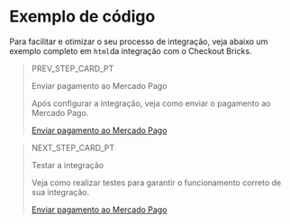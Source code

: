 # Exemplo de código

Para facilitar e otimizar o seu processo de integração, veja abaixo um exemplo completo em `html`da integração com o Checkout Bricks.

<!DOCTYPE html>
<html>
    <head>
        <script src="https://beta-sdk.mercadopago.com/gama/js/v2"></script>
    </head>
    <body>
        <div id="cardPaymentBrick_container"></div>
        <script>
            const mp = new MercadoPago('YOUR_PUBLIC_KEY');
            const bricksBuilder = mp.bricks();
            const renderCardPaymentBrick = async (bricksBuilder) => {
            const settings = {
                    initialization: {
                        amount: 100, //valor do processamento a ser realizado
                        payer: {
                        email: 'test@mail.com',
                    },
                    },
                    style: {
                        theme: 'default' // | 'dark' | 'bootstrap' | 'flat'
                    },
                    callbacks: {
                        onReady: () => {
                        // callback chamado quando o Brick estiver pronto
                        },
                        onSubmit: (cardFormData) => {
                        // callback chamado o usuário clicar no botão de submissão dos dados
                        // ejemplo de envío de los datos recolectados por el Brick a su servidor
                        return new Promise((resolve, reject) => {
                            fetch("/process_payment", {
                                method: "POST",
                                headers: {
                                    "Content-Type": "application/json",
                                },
                                body: JSON.stringify(cardFormData)
                            })
                            .then((response) => {
                                // receber o resultado do pagamento
                                resolve();
                            })
                            .catch((error) => {
                                // lidar com a resposta de erro ao tentar criar o pagamento
                                reject();
                            })
                            });
                        },
                        onError: (error) => {
                        // callback chamado para todos os casos de erro do Brick
                        },
                    },
                };
                window.cardPaymentBrickController = await bricksBuilder.create('cardPayment', 'cardPaymentBrick_container', settings);
            };
            renderCardPaymentBrick(bricksBuilder);
        </script>
    </body>
</html>

> PREV_STEP_CARD_PT
>
> Enviar pagamento ao Mercado Pago
>
> Após configurar a integração, veja como enviar o pagamento ao Mercado Pago.
>
> [Enviar pagamento ao Mercado Pago](/developers/pt/docs/checkout-bricks-beta/payment-submission)

> NEXT_STEP_CARD_PT
>
> Testar a integração
>
> Veja como realizar testes para garantir o funcionamento correto de sua integração.
>
> [Enviar pagamento ao Mercado Pago](/developers/pt/docs/checkout-bricks-beta/integration-test)